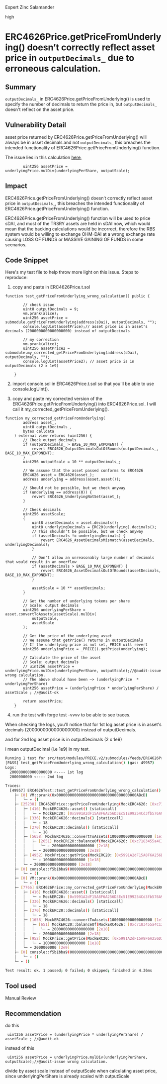Expert Zinc Salamander

high

# ERC4626Price.getPriceFromUnderlying() doesn’t correctly reflect asset price in `outputDecimals_` due to erroneous calculation.

## Summary
`outputDecimals_` in ERC4626Price.getPriceFromUnderlying() is used to specify the number of decimals to return the price in, but `outputDecimals_` doesn't reflect on the asset price.
## Vulnerability Detail
asset price returned by ERC4626Price.getPriceFromUnderlying() will always be in asset decimals and not `outputDecimals_` this breaches the intended functionality of ERC4626Price.getPriceFromUnderlying() function.

The issue lies in this calculation [here](https://github.com/sherlock-audit/2023-11-olympus-AuditorPraise/blob/b35b80178d65f5666e7585253b3a81dabd9fe971/bophades/src/modules/PRICE/submodules/feeds/ERC4626Price.sol#L137), 
```solidity
        uint256 assetPrice = underlyingPrice.mulDiv(underlyingPerShare, outputScale);
```
## Impact
ERC4626Price.getPriceFromUnderlying() doesn’t correctly reflect asset price in `outputDecimals_`, this breaches the intended functionality of ERC4626Price.getPriceFromUnderlying() function.

ERC4626Price.getPriceFromUnderlying() function will be used to price sDAI, and most of the TRSRY assets are held in sDAI now, which would mean that the backing calculations would be incorrect, therefore the RBS system would be willing to exchange OHM-DAI at a wrong exchange rate causing LOSS OF FUNDS or MASSIVE GAINING OF FUNDS in some scenarios.

## Code Snippet
Here's my test file to help throw more light on this issue. 
Steps to reproduce:

1. copy and paste in ERC4626Price.t.sol

```solidity
function test_getPriceFromUnderlying_wrong_calculation() public {

        // check issue
        uint8 outputDecimals = 9;
        vm.prank(alice);
        uint256 assetPrice = submodule.getPriceFromUnderlying(address(sDai), outputDecimals, "");
        console.logUint(assetPrice);// asset price is in asset's decimals (2000000000000000000) instead of outputDecimals

        // my correction
        vm.prank(alice);
        uint256 assetPrice2 = submodule.my_corrected_getPriceFromUnderlying(address(sDai), outputDecimals, "");
        console.logUint(assetPrice2); // asset price is in outputDecimals (2 x 1e9)

    }
```

2. import console.sol in ERC4626Price.t.sol so that you'll be able to use console.logUint().

3. copy and paste my corrected version of the ERC4626Price.getPriceFromUnderlying() into ERC4626Price.sol. I will call it my_corrected_getPriceFromUnderlying().

```solidity
function my_corrected_getPriceFromUnderlying(
        address asset_,
        uint8 outputDecimals_,
        bytes calldata
    ) external view returns (uint256) {
        // Check output decimals
        if (outputDecimals_ > BASE_10_MAX_EXPONENT) {
            revert ERC4626_OutputDecimalsOutOfBounds(outputDecimals_, BASE_10_MAX_EXPONENT);
        }
        uint256 outputScale = 10 ** outputDecimals_;

        // We assume that the asset passed conforms to ERC4626
        ERC4626 asset = ERC4626(asset_);
        address underlying = address(asset.asset());

        // Should not be possible, but we check anyway
        if (underlying == address(0)) {
            revert ERC4626_UnderlyingNotSet(asset_);
        }

        // Check decimals
        uint256 assetScale;
        {
            uint8 assetDecimals = asset.decimals();
            uint8 underlyingDecimals = ERC20(underlying).decimals();
            // This shouldn't be possible, but we check anyway
            if (assetDecimals != underlyingDecimals) {
                revert ERC4626_AssetDecimalsMismatch(assetDecimals, underlyingDecimals);
            }

            // Don't allow an unreasonably large number of decimals that would result in an overflow
            if (assetDecimals > BASE_10_MAX_EXPONENT) {
                revert ERC4626_AssetDecimalsOutOfBounds(assetDecimals, BASE_10_MAX_EXPONENT);
            }

            assetScale = 10 ** assetDecimals;
        }

        // Get the number of underlying tokens per share
        // Scale: output decimals
        uint256 underlyingPerShare = asset.convertToAssets(assetScale).mulDiv(
            outputScale,
            assetScale
        );

        // Get the price of the underlying asset
        // We assume that getPrice() returns in outputDecimals
        // If the underlying price is not set, PRICE will revert
        uint256 underlyingPrice = _PRICE().getPrice(underlying);

        // Calculate the price of the asset
        // Scale: output decimals
        // uint256 assetPrice = underlyingPrice.mulDiv(underlyingPerShare, outputScale);//@audit-issue wrong calculation.
        // The above should have been —> (underlyingPrice  * underlyingPerShare) 
        uint256 assetPrice = (underlyingPrice * underlyingPerShare) / assetScale ; //@audit-ok 

        return assetPrice;
    }
```

4. run the test with forge test -vvvv to be able to see traces.


When checking the logs, you'll notice that for 1st log asset price is in asset's decimals (2000000000000000000) instead of outputDecimals.

and for 2nd log asset price is in outputDecimals (2 x 1e9)

i mean outputDecimal (i.e 1e9) in my test.

```bash
Running 1 test for src/test/modules/PRICE.v2/submodules/feeds/ERC4626Price.t.sol:ERC4626Test
[PASS] test_getPriceFromUnderlying_wrong_calculation() (gas: 49957)
Logs:
  2000000000000000000 <---- 1st log
  2000000000 <---- 2nd log

Traces:
  [49957] ERC4626Test::test_getPriceFromUnderlying_wrong_calculation()
    ├─ [0] VM::prank(0x000000000000000000000000000000000000ABcD)
    │   └─ ← ()
    ├─ [25238] ERC4626Price::getPriceFromUnderlying(MockERC4626: [0xc7183455a4C133Ae270771860664b6B7ec320bB1], 9, 0x) [staticcall]
    │   ├─ [416] MockERC4626::asset() [staticcall]
    │   │   └─ ← MockERC20: [0x5991A2dF15A8F6A256D3Ec51E99254Cd3fb576A9]
    │   ├─ [336] MockERC4626::decimals() [staticcall]
    │   │   └─ ← 18
    │   ├─ [270] MockERC20::decimals() [staticcall]
    │   │   └─ ← 18
    │   ├─ [5658] MockERC4626::convertToAssets(1000000000000000000 [1e18]) [staticcall]
    │   │   ├─ [2651] MockERC20::balanceOf(MockERC4626: [0xc7183455a4C133Ae270771860664b6B7ec320bB1]) [staticcall]
    │   │   │   └─ ← 2000000000000000000 [2e18]
    │   │   └─ ← 2000000000000000000 [2e18]
    │   ├─ [4952] MockPrice::getPrice(MockERC20: [0x5991A2dF15A8F6A256D3Ec51E99254Cd3fb576A9]) [staticcall]
    │   │   └─ ← 1000000000000000000 [1e18]
    │   └─ ← 2000000000000000000 [2e18]
    ├─ [0] console::f5b1bba9(0000000000000000000000000000000000000000000000001bc16d674ec80000) [staticcall]
    │   └─ ← ()
    ├─ [0] VM::prank(0x000000000000000000000000000000000000ABcD)
    │   └─ ← ()
    ├─ [7766] ERC4626Price::my_corrected_getPriceFromUnderlying(MockERC4626: [0xc7183455a4C133Ae270771860664b6B7ec320bB1], 9, 0x) [staticcall]
    │   ├─ [416] MockERC4626::asset() [staticcall]
    │   │   └─ ← MockERC20: [0x5991A2dF15A8F6A256D3Ec51E99254Cd3fb576A9]
    │   ├─ [336] MockERC4626::decimals() [staticcall]
    │   │   └─ ← 18
    │   ├─ [270] MockERC20::decimals() [staticcall]
    │   │   └─ ← 18
    │   ├─ [1658] MockERC4626::convertToAssets(1000000000000000000 [1e18]) [staticcall]
    │   │   ├─ [651] MockERC20::balanceOf(MockERC4626: [0xc7183455a4C133Ae270771860664b6B7ec320bB1]) [staticcall]
    │   │   │   └─ ← 2000000000000000000 [2e18]
    │   │   └─ ← 2000000000000000000 [2e18]
    │   ├─ [952] MockPrice::getPrice(MockERC20: [0x5991A2dF15A8F6A256D3Ec51E99254Cd3fb576A9]) [staticcall]
    │   │   └─ ← 1000000000000000000 [1e18]
    │   └─ ← 2000000000 [2e9]
    ├─ [0] console::f5b1bba9(0000000000000000000000000000000000000000000000000000000077359400) [staticcall]
    │   └─ ← ()
    └─ ← ()

Test result: ok. 1 passed; 0 failed; 0 skipped; finished in 4.36ms
```
## Tool used

Manual Review

## Recommendation
do this 
```solidity
 uint256 assetPrice = (underlyingPrice * underlyingPerShare) / assetScale ; //@audit-ok 
```

instead of this
```solidity
 uint256 assetPrice = underlyingPrice.mulDiv(underlyingPerShare, outputScale);//@audit-issue wrong calculation.
```

divide by asset scale instead of outputScale when calculating asset price, since underlyingPerShare is already scaled with outputScale
